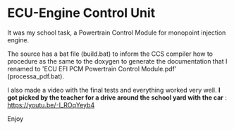 # ECU-Engine Control Unit

It was my school task, a Powertrain Control Module for monopoint injection engine.

The source has a bat file (build.bat) to inform the CCS compiler how to procedure as the same to the doxygen to generate the documentation that I renamed to 'ECU EFI PCM Powertrain Control Module.pdf' (processa_pdf.bat).

I also made a video with the final tests and everything worked very well. **I got picked by the teacher for a drive around the school yard with the car** : 
https://youtu.be/-I_ROqYeyb4

Enjoy
